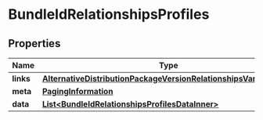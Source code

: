 

# BundleIdRelationshipsProfiles


## Properties

| Name | Type | Description | Notes |
|------------ | ------------- | ------------- | -------------|
|**links** | [**AlternativeDistributionPackageVersionRelationshipsVariantsLinks**](AlternativeDistributionPackageVersionRelationshipsVariantsLinks.md) |  |  [optional] |
|**meta** | [**PagingInformation**](PagingInformation.md) |  |  [optional] |
|**data** | [**List&lt;BundleIdRelationshipsProfilesDataInner&gt;**](BundleIdRelationshipsProfilesDataInner.md) |  |  [optional] |



